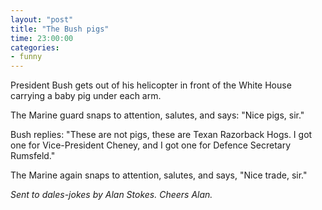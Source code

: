 ```yaml
---
layout: "post"
title: "The Bush pigs"
time: 23:00:00
categories: 
- funny
---
```

 President Bush gets out of his helicopter in front of the White House carrying a baby pig under each arm.

The Marine guard snaps to attention, salutes, and says: "Nice pigs, sir."

Bush replies: "These are not pigs, these are Texan Razorback Hogs. I got one for Vice-President Cheney, and I got one for Defence Secretary Rumsfeld."

The Marine again snaps to attention, salutes, and says, "Nice trade, sir."
<p style="font-style: italic">Sent to dales-jokes by Alan Stokes. Cheers Alan.</p>